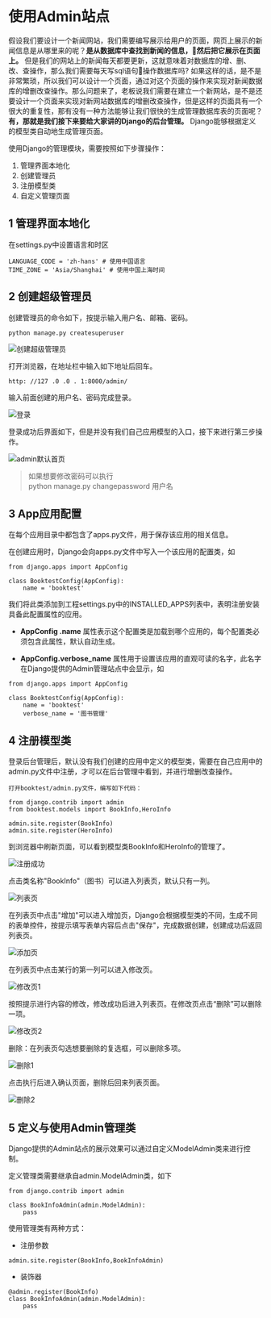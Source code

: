 # 使用Admin站点
假设我们要设计一个新闻网站，我们需要编写展示给用户的页面，网页上展示的新闻信息是从哪里来的呢？**是从数据库中查找到新闻的信息，然后把它展示在页面上。** 但是我们的网站上的新闻每天都要更新，这就意味着对数据库的增、删、改、查操作，那么我们需要每天写sql语句操作数据库吗? 如果这样的话，是不是非常繁琐，所以我们可以设计一个页面，通过对这个页面的操作来实现对新闻数据库的增删改查操作。那么问题来了，老板说我们需要在建立一个新网站，是不是还要设计一个页面来实现对新网站数据库的增删改查操作，但是这样的页面具有一个很大的重复性，那有没有一种方法能够让我们很快的生成管理数据库表的页面呢？**有，那就是我们接下来要给大家讲的Django的后台管理。** Django能够根据定义的模型类自动地生成管理页面。

使用Django的管理模块，需要按照如下步骤操作：

1. 管理界面本地化
2. 创建管理员
3. 注册模型类
4. 自定义管理页面

## 1 管理界面本地化
在settings.py中设置语言和时区
```
LANGUAGE_CODE = 'zh-hans' # 使用中国语言
TIME_ZONE = 'Asia/Shanghai' # 使用中国上海时间
```

## 2 创建超级管理员
创建管理员的命令如下，按提示输入用户名、邮箱、密码。
```
python manage.py createsuperuser
```
![创建超级管理员](https://github.com/AH-Toby/picture/blob/master/DjangoPicture/8%E3%80%81admin/createsuperuser.png)

打开浏览器，在地址栏中输入如下地址后回车。
```
http: //127 .0 .0 . 1:8000/admin/
```

输入前面创建的用户名、密码完成登录。

![登录](https://github.com/AH-Toby/picture/blob/master/DjangoPicture/8%E3%80%81admin/admin_login.png)

登录成功后界面如下，但是并没有我们自己应用模型的入口，接下来进行第三步操作。

![admin默认首页](https://github.com/AH-Toby/picture/blob/master/DjangoPicture/8%E3%80%81admin/admin_index.png)



>如果想要修改密码可以执行\
>python manage.py changepassword 用户名

## 3 App应用配置
在每个应用目录中都包含了apps.py文件，用于保存该应用的相关信息。

在创建应用时，Django会向apps.py文件中写入一个该应用的配置类，如
```
from django.apps import AppConfig

class BooktestConfig(AppConfig):
    name = 'booktest'
```
我们将此类添加到工程settings.py中的INSTALLED_APPS列表中，表明注册安装具备此配置属性的应用。

- **AppConfig .name** 属性表示这个配置类是加载到哪个应用的，每个配置类必须包含此属性，默认自动生成。

- **AppConfig.verbose_name** 属性用于设置该应用的直观可读的名字，此名字在Django提供的Admin管理站点中会显示，如
```
from django.apps import AppConfig

class BooktestConfig(AppConfig):
    name = 'booktest'
    verbose_name = '图书管理'
```

## 4 注册模型类
登录后台管理后，默认没有我们创建的应用中定义的模型类，需要在自己应用中的admin.py文件中注册，才可以在后台管理中看到，并进行增删改查操作。
```
打开booktest/admin.py文件，编写如下代码：

from django.contrib import admin
from booktest.models import BookInfo,HeroInfo

admin.site.register(BookInfo)
admin.site.register(HeroInfo)
```
到浏览器中刷新页面，可以看到模型类BookInfo和HeroInfo的管理了。

![注册成功](https://github.com/AH-Toby/picture/blob/master/DjangoPicture/8%E3%80%81admin/register_success.png)

点击类名称"BookInfo"（图书）可以进入列表页，默认只有一列。

![列表页](https://github.com/AH-Toby/picture/blob/master/DjangoPicture/8%E3%80%81admin/admin_list.png)

在列表页中点击"增加"可以进入增加页，Django会根据模型类的不同，生成不同的表单控件，按提示填写表单内容后点击"保存"，完成数据创建，创建成功后返回列表页。

![添加页](https://github.com/AH-Toby/picture/blob/master/DjangoPicture/8%E3%80%81admin/admin_add.png)

在列表页中点击某行的第一列可以进入修改页。

![修改页1](https://github.com/AH-Toby/picture/blob/master/DjangoPicture/8%E3%80%81admin/admin_update_enter.png)

按照提示进行内容的修改，修改成功后进入列表页。在修改页点击“删除”可以删除一项。

![修改页2](https://github.com/AH-Toby/picture/blob/master/DjangoPicture/8%E3%80%81admin/admin_update.png)

删除：在列表页勾选想要删除的复选框，可以删除多项。

![删除1](https://github.com/AH-Toby/picture/blob/master/DjangoPicture/8%E3%80%81admin/admin_delete.png)

点击执行后进入确认页面，删除后回来列表页面。

![删除2](https://github.com/AH-Toby/picture/blob/master/DjangoPicture/8%E3%80%81admin/admin_delete_check.png)

## 5 定义与使用Admin管理类
Django提供的Admin站点的展示效果可以通过自定义ModelAdmin类来进行控制。

定义管理类需要继承自admin.ModelAdmin类，如下
```
from django.contrib import admin

class BookInfoAdmin(admin.ModelAdmin):
    pass
```
使用管理类有两种方式：

- 注册参数
```
admin.site.register(BookInfo,BookInfoAdmin)
```
- 装饰器
```
@admin.register(BookInfo)
class BookInfoAdmin(admin.ModelAdmin):
    pass
```
